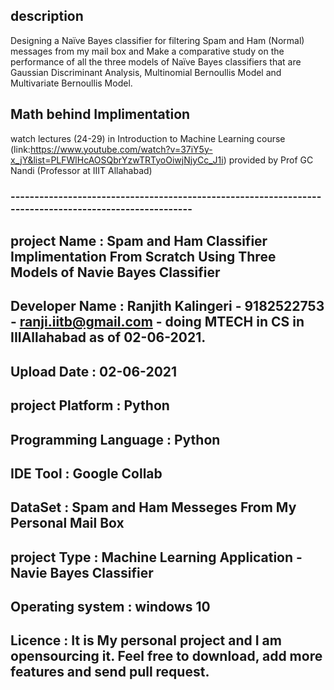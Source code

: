 ## description 

Designing a Naïve Bayes classifier for filtering Spam and Ham (Normal) messages from my mail box and Make a comparative study on the performance of all the three models of Naïve Bayes classifiers that are Gaussian Discriminant Analysis, Multinomial Bernoullis Model and Multivariate Bernoullis Model. 

## Math behind Implimentation 

watch lectures (24-29) in Introduction to Machine Learning course (link:https://www.youtube.com/watch?v=37iY5y-x_jY&list=PLFWlHcAOSQbrYzwTRTyoOiwjNjyCc_J1i) provided by Prof GC Nandi (Professor at IIIT Allahabad) 

### -------------------------------------------------------------------------------------------------------
## project Name :	           Spam and Ham Classifier Implimentation From Scratch Using Three Models of Navie Bayes Classifier
## Developer Name :	         Ranjith Kalingeri - 9182522753 - ranji.iitb@gmail.com - doing MTECH in CS in IIIAllahabad as of 02-06-2021. 
## Upload Date :	           02-06-2021
## project Platform :        Python
## Programming Language :    Python
## IDE Tool :	               Google Collab
## DataSet :	               Spam and Ham Messeges From My Personal Mail Box
## project Type :	           Machine Learning Application -  Navie Bayes Classifier 
## Operating system :        windows 10 
## Licence          :        It is My personal project and I am opensourcing it. Feel free to download, add more features and send pull request.
